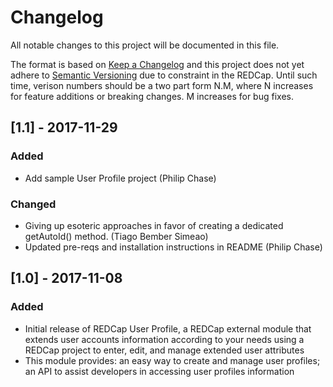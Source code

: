 # Changelog

All notable changes to this project will be documented in this file.

The format is based on [Keep a Changelog](http://keepachangelog.com/en/1.0.0/)
and this project does not yet adhere to [Semantic
Versioning](http://semver.org/spec/v2.0.0.html) due to constraint in the
REDCap. Until such time, verison numbers should be a two part form N.M, where
N increases for feature additions or breaking changes. M increases for bug
fixes.

## [1.1] - 2017-11-29
### Added
- Add sample User Profile project (Philip Chase)

### Changed
- Giving up esoteric approaches in favor of creating a dedicated getAutoId() method. (Tiago Bember Simeao)
- Updated pre-reqs and installation instructions in README (Philip Chase)


## [1.0] - 2017-11-08
### Added
- Initial release of REDCap User Profile, a REDCap external module that extends user accounts information according to your needs using a REDCap project to enter, edit, and manage extended user attributes
- This module provides: an easy way to create and manage user profiles; an API to assist developers in accessing user profiles information
